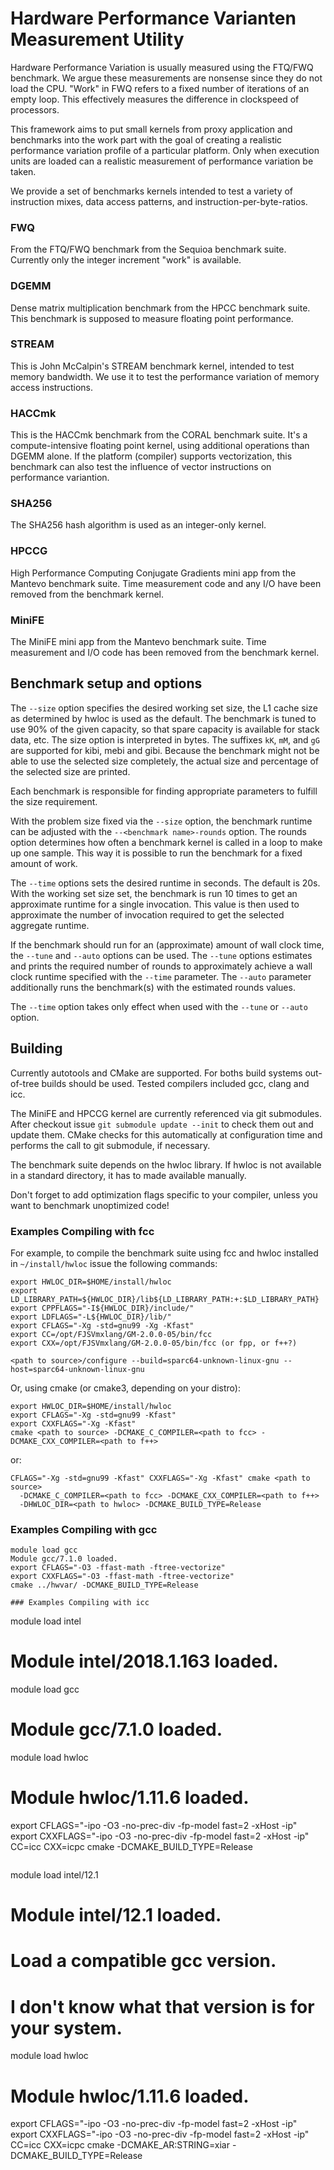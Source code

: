# Hardware Performance Varianten Measurement Utility

Hardware Performance Variation is usually measured using the FTQ/FWQ benchmark.
We argue these measurements are nonsense since they do not load the CPU. "Work"
in FWQ refers to a fixed number of iterations of an empty loop. This effectively
measures the difference in clockspeed of processors.

This framework aims to put small kernels from proxy application and benchmarks
into the work part with the goal of creating a realistic performance variation
profile of a particular platform. Only when execution units are loaded can a
realistic measurement of performance variation be taken.

We provide a set of benchmarks kernels intended to test a variety of instruction
mixes, data access patterns, and instruction-per-byte-ratios.

### FWQ

From the FTQ/FWQ benchmark from the Sequioa benchmark suite. Currently only the
integer increment "work" is available.

### DGEMM

Dense matrix multiplication benchmark from the HPCC benchmark suite. This
benchmark is supposed to measure floating point performance. 

### STREAM

This is John McCalpin's STREAM benchmark kernel, intended to test memory
bandwidth. We use it to test the performance variation of memory access
instructions.

### HACCmk

This is the HACCmk benchmark from the CORAL benchmark suite. It's a
compute-intensive floating point kernel, using additional operations than DGEMM
alone. If the platform (compiler) supports vectorization, this benchmark can
also test the influence of vector instructions on performance variantion.

### SHA256

The SHA256 hash algorithm is used as an integer-only kernel.

### HPCCG

High Performance Computing Conjugate Gradients mini app from the Mantevo
benchmark suite.  Time measurement code and any I/O have been removed from the
benchmark kernel.

### MiniFE

The MiniFE mini app from the Mantevo benchmark suite. Time measurement and I/O
code has been removed from the benchmark kernel.

## Benchmark setup and options

The `--size` option specifies the desired working set size, the L1 cache size as
determined by hwloc is used as the default. The benchmark is tuned to use 90% of
the given capacity, so that spare capacity is available for stack data, etc. The
size option is interpreted in bytes. The suffixes `kK`, `mM`, and `gG` are
supported for kibi, mebi and gibi. Because the benchmark might not be able to
use the selected size completely, the actual size and percentage of the selected
size are printed.

Each benchmark is responsible for finding appropriate parameters to fulfill the
size requirement.

With the problem size fixed via the `--size` option, the benchmark runtime can
be adjusted with the `--<benchmark name>-rounds` option. The rounds option
determines how often a benchmark kernel is called in a loop  to make up one
sample. This way it is possible to run the benchmark for a fixed amount of
work.

The `--time` options sets the desired runtime in seconds. The default is 20s.
With the working set size set, the benchmark is run 10 times to get an
approximate runtime for a single invocation. This value is then used to
approximate the number of invocation required to get the selected aggregate
runtime.

If the benchmark should run for an (approximate) amount of wall clock time, the
`--tune` and `--auto` options can be used. The `--tune` options estimates and
prints the required number of rounds to approximately achieve a wall clock
runtime specified with the `--time` parameter. The `--auto` parameter
additionally runs the benchmark(s) with the estimated rounds values.

The `--time` option takes only effect when used with the `--tune` or `--auto`
option.

## Building

Currently autotools and CMake are supported. For boths build systems out-of-tree
builds should be used. Tested compilers included gcc, clang and icc.

The MiniFE and HPCCG kernel are currently referenced via git submodules. After
checkout issue `git submodule update --init` to check them out and update them.
CMake checks for this automatically at configuration time and performs the call
to git submodule, if necessary.

The benchmark suite depends on the hwloc library. If hwloc is not available in a
standard directory, it has to made available manually.

Don't forget to add optimization flags specific to your compiler, unless you
want to benchmark unoptimized code!

### Examples Compiling with fcc

For example, to compile the benchmark suite using fcc and hwloc installed in
`~/install/hwloc` issue the following commands:

```
export HWLOC_DIR=$HOME/install/hwloc
export LD_LIBRARY_PATH=${HWLOC_DIR}/lib${LD_LIBRARY_PATH:+:$LD_LIBRARY_PATH}
export CPPFLAGS="-I${HWLOC_DIR}/include/"
export LDFLAGS="-L${HWLOC_DIR}/lib/"
export CFLAGS="-Xg -std=gnu99 -Xg -Kfast"
export CC=/opt/FJSVmxlang/GM-2.0.0-05/bin/fcc 
export CXX=/opt/FJSVmxlang/GM-2.0.0-05/bin/fcc (or fpp, or f++?)

<path to source>/configure --build=sparc64-unknown-linux-gnu --host=sparc64-unknown-linux-gnu
```

Or, using cmake (or cmake3, depending on your distro):

```
export HWLOC_DIR=$HOME/install/hwloc
export CFLAGS="-Xg -std=gnu99 -Kfast"
export CXXFLAGS="-Xg -Kfast"
cmake <path to source> -DCMAKE_C_COMPILER=<path to fcc> -DCMAKE_CXX_COMPILER=<path to f++>
```

or:

```
CFLAGS="-Xg -std=gnu99 -Kfast" CXXFLAGS="-Xg -Kfast" cmake <path to source>
  -DCMAKE_C_COMPILER=<path to fcc> -DCMAKE_CXX_COMPILER=<path to f++>
  -DHWLOC_DIR=<path to hwloc> -DCMAKE_BUILD_TYPE=Release
```

### Examples Compiling with gcc

```
module load gcc
Module gcc/7.1.0 loaded.
export CFLAGS="-O3 -ffast-math -ftree-vectorize"
export CXXFLAGS="-O3 -ffast-math -ftree-vectorize"
cmake ../hwvar/ -DCMAKE_BUILD_TYPE=Release

### Examples Compiling with icc

```
module load intel
# Module intel/2018.1.163 loaded.
module load gcc
# Module gcc/7.1.0 loaded.
module load hwloc
# Module hwloc/1.11.6 loaded.
export CFLAGS="-ipo -O3 -no-prec-div -fp-model fast=2 -xHost -ip"
export CXXFLAGS="-ipo -O3 -no-prec-div -fp-model fast=2 -xHost -ip"
CC=icc CXX=icpc cmake <path to source> -DCMAKE_BUILD_TYPE=Release
```

```
module load intel/12.1
# Module intel/12.1 loaded.
# Load a compatible gcc version.
# I don't know what that version is for your system.
module load hwloc
# Module hwloc/1.11.6 loaded.
export CFLAGS="-ipo -O3 -no-prec-div -fp-model fast=2 -xHost -ip"
export CXXFLAGS="-ipo -O3 -no-prec-div -fp-model fast=2 -xHost -ip"
CC=icc CXX=icpc cmake <path to source> -DCMAKE_AR:STRING=xiar -DCMAKE_BUILD_TYPE=Release
```
